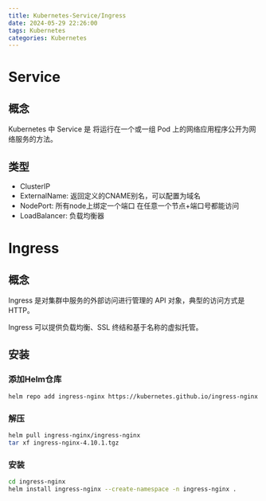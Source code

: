 ```yaml
---
title: Kubernetes-Service/Ingress
date: 2024-05-29 22:26:00
tags: Kubernetes
categories: Kubernetes
---
```


# Service

## 概念

Kubernetes 中 Service 是 将运行在一个或一组 Pod 上的网络应用程序公开为网络服务的方法。

## 类型

- ClusterIP
- ExternalName: 返回定义的CNAME别名，可以配置为域名
- NodePort: 所有node上绑定一个端口 在任意一个节点+端口号都能访问
- LoadBalancer: 负载均衡器

# Ingress

## 概念

Ingress 是对集群中服务的外部访问进行管理的 API 对象，典型的访问方式是 HTTP。

Ingress 可以提供负载均衡、SSL 终结和基于名称的虚拟托管。

## 安装

### 添加Helm仓库

```bash
helm repo add ingress-nginx https://kubernetes.github.io/ingress-nginx
```

### 解压
```bash
helm pull ingress-nginx/ingress-nginx
tar xf ingress-nginx-4.10.1.tgz
```

### 安装
```bash
cd ingress-nginx
helm install ingress-nginx --create-namespace -n ingress-nginx .
```
